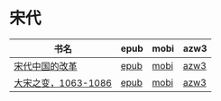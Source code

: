 # 宋代

| 书名 | epub | mobi | azw3 |
| --- | --- | --- | --- |
| [宋代中国的改革](http://ct.dalanmei.com/f/31084289-570297098-9d2b90) | [epub](http://ct.dalanmei.com/f/31084289-570297098-9d2b90) | [mobi](http://ct.dalanmei.com/f/31084289-570172873-fe5588) | [azw3](http://ct.dalanmei.com/f/31084289-570365180-af8e9a) |
| [大宋之变，1063-1086](http://ct.dalanmei.com/f/31084289-572092692-2f9d26) | [epub](http://ct.dalanmei.com/f/31084289-572092692-2f9d26) | [mobi](http://ct.dalanmei.com/f/31084289-571727262-139be9) | [azw3](http://ct.dalanmei.com/f/31084289-572114092-bbe9e1) |

